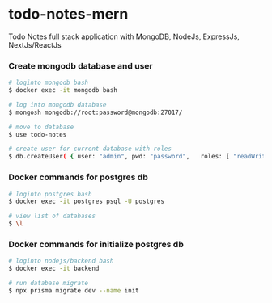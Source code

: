 # todo-notes-mern
Todo Notes full stack application with MongoDB, NodeJs, ExpressJs, NextJs/ReactJs

### Create mongodb database and user 
```bash
# loginto mongodb bash
$ docker exec -it mongodb bash

# log into mongodb database
$ mongosh mongodb://root:password@mongodb:27017/

# move to database
$ use todo-notes

# create user for current database with roles
$ db.createUser( { user: "admin", pwd: "password",   roles: [ "readWrite", "dbAdmin" ] } )

```

### Docker commands for postgres db
```bash
# loginto postgres bash
$ docker exec -it postgres psql -U postgres

# view list of databases
$ \l

```
### Docker commands for initialize postgres db
```bash
# loginto nodejs/backend bash
$ docker exec -it backend

# run database migrate
$ npx prisma migrate dev --name init

```